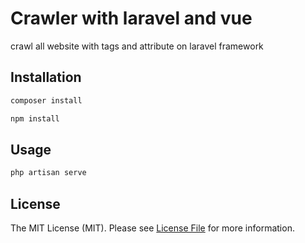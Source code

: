 # Crawler with laravel and vue

crawl all website with tags and attribute on laravel framework

## Installation

```bash
composer install
```

```bash
npm install
```

## Usage

```bash
php artisan serve
```
## License
The MIT License (MIT). Please see [License File](LICENSE.md) for more information.
